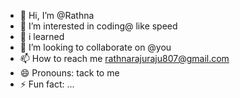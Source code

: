 - 👋 Hi, I’m @Rathna
- 👀 I’m interested in coding@ like speed
- 🌱 i learned 
- 💞️ I’m looking to collaborate on @you
- 📫 How to reach me rathnarajuraju807@gmail.com
- 😄 Pronouns: tack to me
- ⚡ Fun fact: ...

<!---
Gostsp/Gostsp is a ✨ special ✨ repository because its `README.md` (this file) appears on your GitHub profile.
You can click the Preview link to take a look at your changes.
--->
